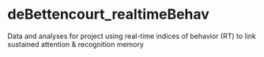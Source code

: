# deBettencourt_realtimeBehav
Data and analyses for project using real-time indices of behavior (RT) to link sustained attention &amp; recognition memory
